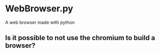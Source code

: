 # WebBrowser.py
A web browser made with python

## Is it possible to not use the chromium to build a browser?
